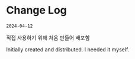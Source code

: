 # Change Log

`2024-04-12`

직접 사용하기 위해 처음 만들어 배포함

Initially created and distributed. I needed it myself.